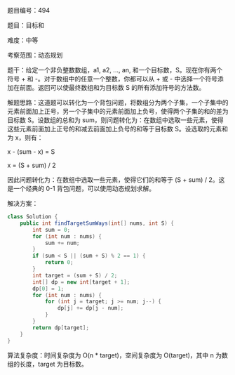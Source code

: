 题目编号：494

题目：目标和

难度：中等

考察范围：动态规划

题干：给定一个非负整数数组，a1, a2, ..., an, 和一个目标数，S。现在你有两个符号 + 和 -。对于数组中的任意一个整数，你都可以从 + 或 - 中选择一个符号添加在前面。返回可以使最终数组和为目标数 S 的所有添加符号的方法数。

解题思路：这道题可以转化为一个背包问题，将数组分为两个子集，一个子集中的元素前面加上正号，另一个子集中的元素前面加上负号，使得两个子集的和的差为目标数 S。设数组的总和为 sum，则问题转化为：在数组中选取一些元素，使得这些元素前面加上正号的和减去前面加上负号的和等于目标数 S。设选取的元素和为 x，则有：

x - (sum - x) = S

x = (S + sum) / 2

因此问题转化为：在数组中选取一些元素，使得它们的和等于 (S + sum) / 2。这是一个经典的 0-1 背包问题，可以使用动态规划求解。

解决方案：

```java
class Solution {
    public int findTargetSumWays(int[] nums, int S) {
        int sum = 0;
        for (int num : nums) {
            sum += num;
        }
        if (sum < S || (sum + S) % 2 == 1) {
            return 0;
        }
        int target = (sum + S) / 2;
        int[] dp = new int[target + 1];
        dp[0] = 1;
        for (int num : nums) {
            for (int j = target; j >= num; j--) {
                dp[j] += dp[j - num];
            }
        }
        return dp[target];
    }
}
```

算法复杂度：时间复杂度为 O(n * target)，空间复杂度为 O(target)，其中 n 为数组的长度，target 为目标数。